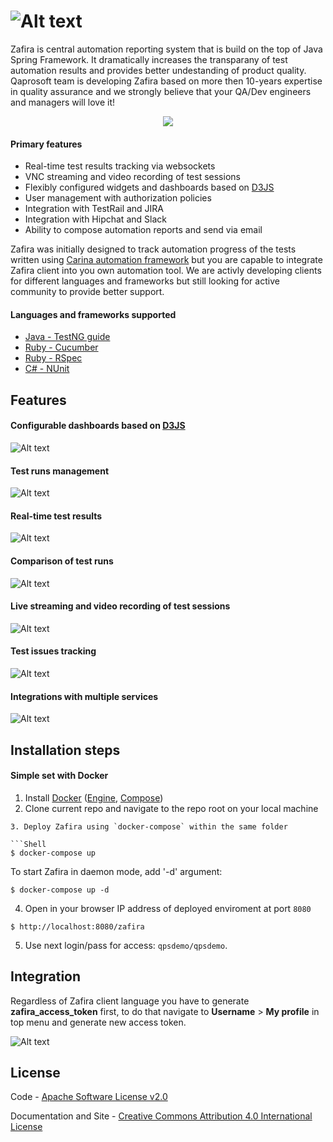 ![Alt text](./docs/img/zafira.png "Zafira Logo")
==================

Zafira is central automation reporting system that is build on the top of Java Spring Framework. It dramatically increases the transparany of test automation results and provides better undestanding of product quality. Qaprosoft team is developing Zafira based on more then 10-years expertise in quality assurance and we strongly believe that your QA/Dev engineers and managers will love it!

<p align="center">
  <img src="./docs/img/space.png">
</p>

#### Primary features
* Real-time test results tracking via websockets
* VNC streaming and video recording of test sessions
* Flexibly configured widgets and dashboards based on [D3JS](https://d3js.org/)
* User management with authorization policies
* Integration with TestRail and JIRA
* Integration with Hipchat and Slack
* Ability to compose automation reports and send via email

Zafira was initially designed to track automation progress of the tests written using [Carina automation framework](https://github.com/qaprosoft/carina/) but you are capable to integrate Zafira client into you own automation tool. We are activly developing clients for different languages and frameworks but still looking for active community to provide better support. 

#### Languages and frameworks supported
* [Java - TestNG guide](https://github.com/qaprosoft/zafira-testng)
* [Ruby - Cucumber](https://github.com/qaprosoft/zafira-ruby#cucumber-usage)
* [Ruby - RSpec](https://github.com/qaprosoft/zafira-ruby#rspec-usage)
* [C# - NUnit](https://github.com/qaprosoft/zafira-nunit)

## Features

#### Configurable dashboards based on [D3JS](https://d3js.org/)
![Alt text](docs/img/feature_dashboards.png "Dashboards")

#### Test runs management
![Alt text](docs/img/feature_testruns.png "Test runs management")

#### Real-time test results
![Alt text](docs/img/feature_testrun_results.png "Test results")

#### Comparison of test runs
![Alt text](docs/img/feature_testruns_comparison.png "Test runs comparison")

#### Live streaming and video recording of test sessions
![Alt text](docs/img/feature_live_streaming.png "Live streaming")

#### Test issues tracking
![Alt text](docs/img/feature_test_issues.png "Test issues tracking")

#### Integrations with multiple services
![Alt text](docs/img/feature_integrations.png "Integrations")

## Installation steps

#### Simple set with Docker

1. Install [Docker](https://docs.docker.com/engine/installation/) ([Engine](https://docs.docker.com/engine/installation/), [Compose](https://docs.docker.com/compose/install/))
2. Clone current repo and navigate to the repo root on your local machine
  ```
3. Deploy Zafira using `docker-compose` within the same folder

  ```Shell
  $ docker-compose up
  ```
To start Zafira in daemon mode, add '-d' argument:
  ```Shell
  $ docker-compose up -d
  ```  
4. Open in your browser IP address of deployed enviroment at port `8080`

  ```
  $ http://localhost:8080/zafira
  ```
5. Use next login/pass for access: `qpsdemo/qpsdemo`.

## Integration

Regardless of Zafira client language you have to generate **zafira_access_token** first, to do that navigate to **Username** > **My profile** in top menu and generate new access token.

![Alt text](docs/img/generate-token.png "Generate token")




## License
Code - [Apache Software License v2.0](http://www.apache.org/licenses/LICENSE-2.0)

Documentation and Site - [Creative Commons Attribution 4.0 International License](http://creativecommons.org/licenses/by/4.0/deed.en_US)
